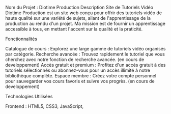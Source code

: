 Nom du Projet : Diotime Production
Description
Site de Tutoriels Vidéo Diotime Production est un site web conçu pour offrir des tutoriels vidéo de haute qualité sur une variété de sujets, allant de l'apprentissage de la production au rendu d'un projet.
Ma mission est de fournir un apprentissage accessible à tous, en mettant l'accent sur la qualité et la praticité.

Fonctionnalités

Catalogue de cours : Explorez une large gamme de tutoriels vidéo organisés par catégorie.
Recherche avancée : Trouvez rapidement le tutoriel que vous cherchez avec notre fonction de recherche avancée. (en cours de developpement)
Accès gratuit et premium : Profitez d'un accès gratuit à des tutoriels sélectionnés ou abonnez-vous pour un accès illimité à notre bibliothèque complète.
Espace membre : Créez votre compte personnel pour sauvegarder vos cours favoris et suivre vos progrès. (en cours de developpement)

Technologies Utilisées

Frontend : HTML5, CSS3, JavaScript,
